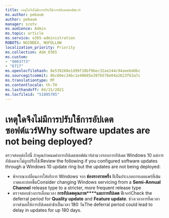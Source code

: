 ```yaml
---
title: เหตุใดจึงไม่มีการปรับใช้การอัปเดตซอฟต์แวร์
ms.author: pebaum
author: pebaum
manager: scotv
ms.audience: Admin
ms.topic: article
ms.service: o365-administration
ROBOTS: NOINDEX, NOFOLLOW
localization_priority: Priority
ms.collection: Adm_O365
ms.custom:
- "9003773"
- "6717"
ms.openlocfilehash: 8e539260e1d99f18bf9bec32ae244c94aeebddbc
ms.sourcegitcommit: 8bc60ec34bc1e40685e3976576e04a2623f63a7c
ms.translationtype: MT
ms.contentlocale: th-TH
ms.lasthandoff: 04/15/2021
ms.locfileid: "51805705"
---
```

# <a name="why-software-updates-are-not-being-deployed"></a><span data-ttu-id="d25fd-102">เหตุใดจึงไม่มีการปรับใช้การอัปเดตซอฟต์แวร์</span><span class="sxs-lookup"><span data-stu-id="d25fd-102">Why software updates are not being deployed?</span></span>

<span data-ttu-id="d25fd-103">ตรวจสอบต่อไปนี้ ถ้าคุณกําหนดค่าการอัปเดตซอฟต์แวร์ผ่านวงรอบการอัปเดต Windows 10 แต่การอัปเดตจะไม่ถูกปรับใช้:</span><span class="sxs-lookup"><span data-stu-id="d25fd-103">Review the following if you configured software updates through a Windows 10 update ring but the updates are not being deployed:</span></span>  

- <span data-ttu-id="d25fd-104">พิจารณาเปลี่ยนการให้บริการ Windows จาก  **ช่องทางรายครึ่ง**  ปีเป็นประเภทการเผยแพร่ที่เข้มงวดและบ่อยขึ้น</span><span class="sxs-lookup"><span data-stu-id="d25fd-104">Consider changing Windows servicing from a  **Semi-Annual Channel**  release type to a stricter, more frequent release type</span></span>  
- <span data-ttu-id="d25fd-105">ตรวจสอบช่วงการเลื่อนเวลา **การอัปเดตคุณภาพ\*\*\*\*และการอัปเดต** ฟีเจอร์</span><span class="sxs-lookup"><span data-stu-id="d25fd-105">Check the deferral period for  **Quality update**  and  **Feature update**.</span></span> <span data-ttu-id="d25fd-106">ช่วงเวลาการยืดเวลาอาจส่งผลให้การอัปเดตล่าช้าเป็นเวลา 180 วัน</span><span class="sxs-lookup"><span data-stu-id="d25fd-106">The deferral period could lead to delay in updates for up 180 days.</span></span>
